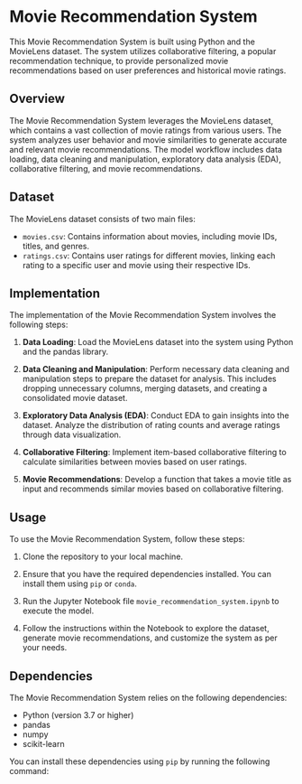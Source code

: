 # Movie Recommendation System

This Movie Recommendation System is built using Python and the MovieLens dataset. The system utilizes collaborative filtering, a popular recommendation technique, to provide personalized movie recommendations based on user preferences and historical movie ratings.

## Overview

The Movie Recommendation System leverages the MovieLens dataset, which contains a vast collection of movie ratings from various users. The system analyzes user behavior and movie similarities to generate accurate and relevant movie recommendations. The model workflow includes data loading, data cleaning and manipulation, exploratory data analysis (EDA), collaborative filtering, and movie recommendations.

## Dataset

The MovieLens dataset consists of two main files:

- `movies.csv`: Contains information about movies, including movie IDs, titles, and genres.
- `ratings.csv`: Contains user ratings for different movies, linking each rating to a specific user and movie using their respective IDs.

## Implementation

The implementation of the Movie Recommendation System involves the following steps:

1. **Data Loading**: Load the MovieLens dataset into the system using Python and the pandas library.

2. **Data Cleaning and Manipulation**: Perform necessary data cleaning and manipulation steps to prepare the dataset for analysis. This includes dropping unnecessary columns, merging datasets, and creating a consolidated movie dataset.

3. **Exploratory Data Analysis (EDA)**: Conduct EDA to gain insights into the dataset. Analyze the distribution of rating counts and average ratings through data visualization.

4. **Collaborative Filtering**: Implement item-based collaborative filtering to calculate similarities between movies based on user ratings.

5. **Movie Recommendations**: Develop a function that takes a movie title as input and recommends similar movies based on collaborative filtering.

## Usage

To use the Movie Recommendation System, follow these steps:

1. Clone the repository to your local machine.

2. Ensure that you have the required dependencies installed. You can install them using `pip` or `conda`.

3. Run the Jupyter Notebook file `movie_recommendation_system.ipynb` to execute the model.

4. Follow the instructions within the Notebook to explore the dataset, generate movie recommendations, and customize the system as per your needs.

## Dependencies

The Movie Recommendation System relies on the following dependencies:

- Python (version 3.7 or higher)
- pandas
- numpy
- scikit-learn

You can install these dependencies using `pip` by running the following command:

